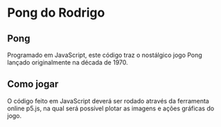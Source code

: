 # Pong do Rodrigo

## Pong

Programado em JavaScript, este código traz o nostálgico jogo Pong lançado originalmente na década de 1970.

## Como jogar

O código feito em JavaScript deverá ser rodado através da ferramenta online p5.js, na qual será possível plotar as imagens e ações gráficas do jogo.
